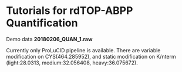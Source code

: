 # Tutorials for rdTOP-ABPP Quantification

Demo data **20180206_QUAN_1.raw**

Currently only ProLuCID pipeline is available. There are variable modification on CYS(464.285952), and static modification on K/nterm (light:28.0313, medium:32.056408, heavy:36.075672). 
